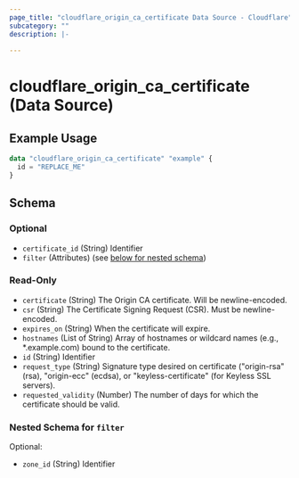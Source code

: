```yaml
---
page_title: "cloudflare_origin_ca_certificate Data Source - Cloudflare"
subcategory: ""
description: |-
  
---
```


# cloudflare_origin_ca_certificate (Data Source)



## Example Usage

```terraform
data "cloudflare_origin_ca_certificate" "example" {
  id = "REPLACE_ME"
}
```
<!-- schema generated by tfplugindocs -->
## Schema

### Optional

- `certificate_id` (String) Identifier
- `filter` (Attributes) (see [below for nested schema](#nestedatt--filter))

### Read-Only

- `certificate` (String) The Origin CA certificate. Will be newline-encoded.
- `csr` (String) The Certificate Signing Request (CSR). Must be newline-encoded.
- `expires_on` (String) When the certificate will expire.
- `hostnames` (List of String) Array of hostnames or wildcard names (e.g., *.example.com) bound to the certificate.
- `id` (String) Identifier
- `request_type` (String) Signature type desired on certificate ("origin-rsa" (rsa), "origin-ecc" (ecdsa), or "keyless-certificate" (for Keyless SSL servers).
- `requested_validity` (Number) The number of days for which the certificate should be valid.

<a id="nestedatt--filter"></a>
### Nested Schema for `filter`

Optional:

- `zone_id` (String) Identifier


